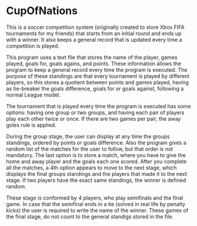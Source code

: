 # CupOfNations

This is a soccer competition system (originally created to store Xbox FIFA tournaments for my friends) that starts from an
initial round and ends up with a winner. It also keeps a general record that is updated every time a competition is played.

This program uses a text file that stores the name of the player, games played, goals for, goals agains, and points. These
information allows the program to keep a general record every time the program is executed. The purpose of these standings are
that every tournament is played by different players, so this stores a quotient between points and games played, having as
tie-breaker the goals difference, goals for or goals against, following a normal League model.

The tournament that is played every time the program is executed has some options: having one group or two groups, and having
each pair of players play each other twice or once. If there are two games per pair, the away goles rule is applied.

During the group stage, the user can display at any time the groups standings, ordered by points or goals difference. Also the
program gives a random list of the matches for the user to follow, but that order is not mandatory. The last option is to store
a match, where you have to give the home and away player and the goals each one scored. After you complete all the matches, a
4th option appears to move to the next stage, which displays the final groups standings and the players that made it to the next
stage. If two players have the exact same standings, the winner is defined random.

These stage is conformed by 4 players, who play semifinals and the final game. In case that the semifinal ends in a tie (solved
in real life by penalty kicks) the user is required to write the name of the winner. These games of the final stage, do not
count to the general standigs stored in the file.
